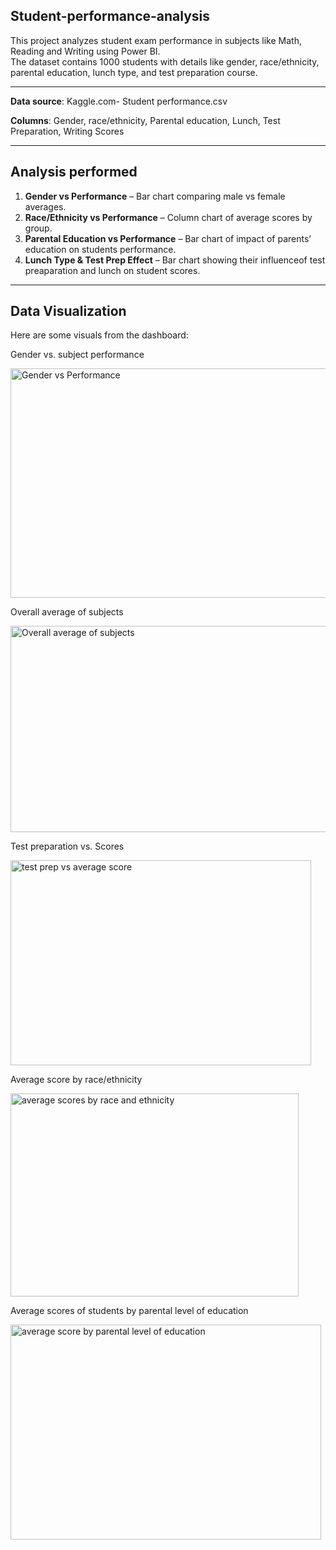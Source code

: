 ## Student-performance-analysis
This project analyzes student exam performance in subjects like Math, Reading and Writing using Power BI.  
The dataset contains 1000 students with details like gender, race/ethnicity, parental education, lunch type, and test preparation course.

---
**Data source**: Kaggle.com- Student performance.csv

**Columns**: Gender, race/ethnicity, Parental education, Lunch, Test Preparation, Writing Scores

---
## Analysis performed 
1.  **Gender vs Performance** – Bar chart comparing male vs female averages.  
2. **Race/Ethnicity vs Performance** – Column chart of average scores by group.  
3. **Parental Education vs Performance** – Bar chart of impact of parents’ education on students performance.  
4. **Lunch Type & Test Prep Effect** – Bar chart showing their influenceof test preaparation and lunch on student scores. 

---
## Data Visualization
Here are some visuals from the dashboard:

Gender vs. subject performance 

 <img width="546" height="367" alt="Gender vs  Performance" src="https://github.com/user-attachments/assets/584fcc9f-ea1e-483b-9841-74de3342c8e4" />



 
Overall average of subjects

 <img width="560" height="330" alt="Overall average of subjects" src="https://github.com/user-attachments/assets/f7d6c9dc-ac0b-4386-b305-6fa387d26ebb" />




 Test preparation vs. Scores


 <img width="481" height="328" alt="test prep vs  average score" src="https://github.com/user-attachments/assets/f9745612-9237-4fa3-8afc-db4723de565a" />


 

Average score by race/ethnicity

  <img width="461" height="325" alt="average scores by race and ethnicity" src="https://github.com/user-attachments/assets/0ed8bd20-2816-4dd7-a04e-d4c2d6837ace" />






Average scores of students by parental level of education  

 <img width="497" height="344" alt="average score by parental level of education" src="https://github.com/user-attachments/assets/1f609679-357a-493f-b337-60c9fb3d8e3f" />
